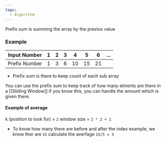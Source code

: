 ```yaml
---
tags:
  - Algorithm
---
```

Prefix sum is summing the array by the previos value

### Example
| Input Number  | 1   | 2   | 3   | 4   | 5   | 6   | ... |
| ------------- | --- | --- | --- | --- | --- | --- | --- |
| Prefix Number | 1   | 3   | 6   | 10  | 15  | 21  |     |
- Prefix sum is there to keep count of each sub array


You can use the prefix sum to keep track of how many elments are there in a [[Sliding Window]] if you know this, you can handle the amount which is given there.

#### Example of average

k (position to look for) = `2`
window size = `2 * 2 + 1`
- To know how many there are before and after the index
example, we know ther are `15`
calculate the averfage `15/5 = 3`